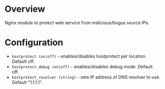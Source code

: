 Overview
======================
Nginx module to protect web service from malicious/bogus source IPs.

Configuration
======================
* `hostprotect (on|off)` - enables/disables hostprotect per location. Default off.
* `hostprotect_debug (on|off)` - enables/disables debug mode. Default off.
* `hostprotect_resolver (string)` - sets IP address of DNS resolver to use. Default "1.1.1.1".

